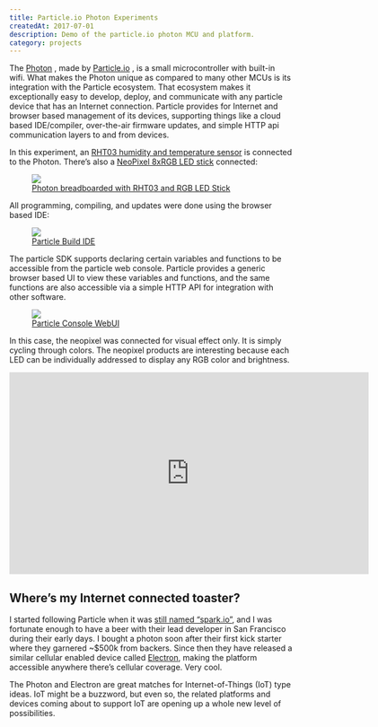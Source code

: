 ```yaml
---
title: Particle.io Photon Experiments
createdAt: 2017-07-01
description: Demo of the particle.io photon MCU and platform.
category: projects
---
```


The
<a href="https://www.particle.io/products/hardware/photon-wifi-dev-kit">Photon</a>
, made by
<a href="https://www.particle.io">Particle.io</a>
, is a small microcontroller with built-in wifi. What makes the Photon unique as compared to many other MCUs is
its integration with the Particle ecosystem. That ecosystem makes it exceptionally easy to develop, deploy, and
communicate with any particle device that has an Internet connection. Particle provides for Internet and browser
based management of its devices, supporting things like a cloud based IDE/compiler, over-the-air firmware updates,
and simple HTTP api communication layers to and from devices.

In this experiment, an
<a href="https://www.sparkfun.com/products/10167">RHT03 humidity and temperature sensor</a>
is connected to the Photon. There&#8217;s also a
<a href="https://www.adafruit.com/product/1426">NeoPixel 8xRGB LED stick</a>
connected:

<div class="text-center">
  <a href="/i/projects/2017/photon/P1080779-1920.jpg">
    <figure class="figure">
      <img class="figure-img img-fluid rounded" src="/i/projects/2017/photon/P1080779-1920.jpg" />
      <figcaption class="figure-caption text-center">Photon breadboarded with RHT03 and RGB LED Stick</figcaption>
    </figure>
  </a>
</div>

All programming, compiling, and updates were done using the browser based IDE:

<div class="text-center">
  <a href="/i/projects/2017/photon/particle-build-001.png">
    <figure class="figure">
      <img class="figure-img img-fluid rounded" src="/i/projects/2017/photon/particle-build-001.png" />
      <figcaption class="figure-caption text-center">Particle Build IDE</figcaption>
    </figure>
  </a>
</div>
    
The particle SDK supports declaring certain variables and functions to be accessible from the particle web
console. Particle provides a generic browser based UI to view these variables and functions, and the same
functions are also accessible via a simple HTTP API for integration with other software.

<div class="text-center">
  <a href="/i/projects/2017/photon/particle-console-001.png">
    <figure class="figure">
      <img class="figure-img img-fluid rounded" src="/i/projects/2017/photon/particle-console-001.png" />
      <figcaption class="figure-caption text-center">Particle Console WebUI</figcaption>
    </figure>
  </a>
</div>

In this case, the neopixel was connected for visual effect only. It is simply cycling through colors. The neopixel
products are interesting because each LED can be individually addressed to display any RGB color and brightness.

<div class="video-container">
    <div class="video-responsive">
      <iframe
        allowfullscreen
        style="border:none"
        height="360"
        src="https://www.youtube.com/embed/RCFIziTKojM?feature=oembed"
        width="640"
      ></iframe>
    </div>
</div>

## Where&#8217;s my Internet connected toaster?

I started following Particle when it was
<a href="https://techcrunch.com/2015/05/14/spark-io-is-now-particle-io-because-there-were-too-many-sparks/">
still named &#8220;spark.io&#8221;</a>, and I was fortunate enough to have a beer with their lead developer in San
Francisco during their early days. I bought a photon soon after their first kick starter where they garnered ~$500k from
backers. Since then they have released a similar cellular enabled device called
<a href="https://www.particle.io/products/hardware/electron-cellular-dev-kit">Electron</a>, making the platform
accessible anywhere there&#8217;s cellular coverage. Very cool.

The Photon and Electron are great matches for Internet-of-Things (IoT) type ideas. IoT might be a buzzword, but even so,
the related platforms and devices coming about to support IoT are opening up a whole new level of possibilities.
